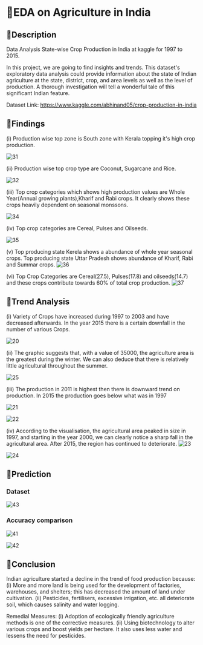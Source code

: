 
# 📌EDA on Agriculture in India
## 📕Description
Data Analysis State-wise Crop Production in India at kaggle for 1997 to 2015.

In this project, we are going to find insights and trends.
This dataset's exploratory data analysis could provide information about the state of Indian agriculture at the state, district, crop, and area levels as well as the level of production. A thorough investigation will tell a wonderful tale of this significant Indian feature.

Dataset Link: https://www.kaggle.com/abhinand05/crop-production-in-india

## 👑Findings
(i) Production wise top zone is South zone with Kerala topping it's high crop production.

![31](https://user-images.githubusercontent.com/60544331/221864291-22e678a9-7b27-461d-9268-8ae0abadaf00.png)

(ii) Production wise top crop type are Coconut, Sugarcane and Rice.

![32](https://user-images.githubusercontent.com/60544331/221864337-0218f507-120e-47d2-b6cf-71b8b855bf08.png)

(iii) Top crop categories which shows high production values are Whole Year(Annual growing plants),Kharif and Rabi crops. It clearly shows these crops heavily dependent on seasonal monssons.

![34](https://user-images.githubusercontent.com/60544331/221864411-afb67d69-4ee4-4003-ac5c-028c54478a3f.png)

(iv) Top crop categories are Cereal, Pulses and Oilseeds.

![35](https://user-images.githubusercontent.com/60544331/221864448-aefc767a-9c75-42cc-83a9-86a8dcc48494.png)


(v) Top producing state Kerela shows a abundance of whole year seasonal crops. Top producing state Uttar Pradesh shows abundance of Kharif, Rabi and Summar crops.
![36](https://user-images.githubusercontent.com/60544331/221864487-2fb85004-4e62-4f3c-9181-860a5104bacb.png)


(vi) Top Crop Categories are Cereal(27.5), Pulses(17.8) and oilseeds(14.7) and these crops contribute towards 60% of total crop production.
![37](https://user-images.githubusercontent.com/60544331/221864529-3f92ea1e-97f7-41b9-a60b-00c482774b7a.png)


## 🚀Trend Analysis
(i) Variety of Crops have increased during 1997 to 2003 and have decreased afterwards. In the year 2015 there is a certain downfall in the number of various Crops.

![20](https://user-images.githubusercontent.com/60544331/221859193-8e45f322-e4ac-48e4-87f0-ca4260348f3e.png)

(ii) The graphic suggests that, with a value of 35000, the agriculture area is the greatest during the winter. We can also deduce that there is relatively little agricultural throughout the summer.

![25](https://user-images.githubusercontent.com/60544331/221860346-9653f8ea-554b-467a-9ae8-d41aa2fff1d8.png)

(iii) The production in 2011 is highest then there is downward trend on production. In 2015 the production goes below what was in 1997

![21](https://user-images.githubusercontent.com/60544331/221859254-00b07002-411a-4f9d-a954-0b8307acdac9.png)

![22](https://user-images.githubusercontent.com/60544331/221859364-d8e58653-6a5f-4f02-a4cd-5e90ab8435c6.png)

(iv) According to the visualisation, the agricultural area peaked in size in 1997, and starting in the year 2000, we can clearly notice a sharp fall in the agricultural area. After 2015, the region has continued to deteriorate.
![23](https://user-images.githubusercontent.com/60544331/221860202-8f67b03c-6f69-4489-83c1-ee150f005a2a.png)

![24](https://user-images.githubusercontent.com/60544331/221860166-c7cb9aba-a7ad-4966-ba60-d64f850247b2.png)

## 💸Prediction
### Dataset

![43](https://user-images.githubusercontent.com/60544331/222152788-3503d5e0-4452-4d38-8a8a-1ed73c5b1405.png)

### Accuracy comparison

![41](https://user-images.githubusercontent.com/60544331/222152997-fe2cd275-e3b1-4616-8d14-a7e949b863dd.png)


![42](https://user-images.githubusercontent.com/60544331/222152912-775ee568-a9dd-4802-bff3-56ad3e724c29.png)


## 🌱Conclusion
Indian agriculture started a decline in the trend of food production because: 
(i) More and more land is being used for the development of factories, warehouses, and shelters; this has decreased the amount of land under cultivation. 
(ii) Pesticides, fertilisers, excessive irrigation, etc. all deteriorate soil, which causes salinity and water logging.

Remedial Measures: 
(i) Adoption of ecologically friendly agriculture methods is one of the corrective measures. 
(ii) Using biotechnology to alter various crops and boost yields per hectare. It also uses less water and lessens the need for pesticides.

